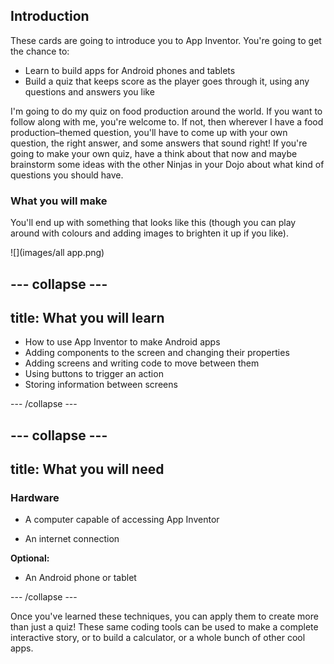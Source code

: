 ## Introduction

These cards are going to introduce you to App Inventor. You're going to get the chance to:
 * Learn to build apps for Android phones and tablets
 * Build a quiz that keeps score as the player goes through it, using any questions and answers you like
 
I'm going to do my quiz on food production around the world. If you want to follow along with me, you're welcome to. If not, then wherever I have a food production–themed question, you'll have to come up with your own question, the right answer, and some answers that sound right! If you're going to make your own quiz, have a think about that now and maybe brainstorm some ideas with the other Ninjas in your Dojo about what kind of questions you should have.

### What you will make

You'll end up with something that looks like this (though you can play around with colours and adding images to brighten it up if you like).
 
![](images/all app.png)

--- collapse ---
---
title: What you will learn
---

+ How to use App Inventor to make Android apps
+ Adding components to the screen and changing their properties
+ Adding screens and writing code to move between them
+ Using buttons to trigger an action
+ Storing information between screens

--- /collapse ---

--- collapse ---
---
title: What you will need
---

### Hardware

+ A computer capable of accessing App Inventor

+ An internet connection

**Optional:**

+ An Android phone or tablet

--- /collapse ---

Once you've learned these techniques, you can apply them to create more than just a quiz! These same coding tools can be used to make a complete interactive story, or to build a calculator, or a whole bunch of other cool apps.